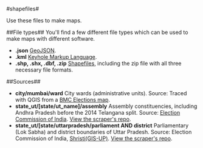 #shapefiles#

Use these files to make maps.

##File types##
You'll find a few different file types which can be used to make maps with different software.
- **.json** [GeoJSON](https://en.wikipedia.org/wiki/GeoJSON).
- **.kml** [Keyhole Markup Language](https://en.wikipedia.org/wiki/Keyhole_Markup_Language).
- **.shp, .shx, .dbf, .zip** [Shapefiles](https://en.wikipedia.org/wiki/Shapefile), including the zip file with all three necessary file formats.

##Sources##
- **city/mumbai/ward** City wards (administrative units). Source: Traced with QGIS from a [BMC Elections map](http://www.bmcelections.com/wards-in-mumbai/).
- **state_ut/[state/ut_name]/assembly** Assembly constituencies, including Andhra Pradesh before the 2014 Telangana split. Source: [Election Commission of India](http://psleci.nic.in/). [View the scraper's repo](https://github.com/HindustanTimesLabs/eci-shape-scrape).
- **state_ut/[state/uttarpradesh/parliament AND district** Parliamentary (Lok Sabha) and district boundaries of Uttar Pradesh. Source: Election Commission of India, [Shristi(GIS-UP)](http://gis.up.nic.in/srishti/election2017/). [View the scraper's repo](https://github.com/HindustanTimesLabs/up-shape-scrape).
